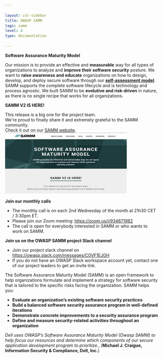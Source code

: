 ```yaml
---

layout: col-sidebar
title: OWASP SAMM
tags: samm
level: 4
type: documentation

---
```


**Software Assurance Maturity Model**

Our mission is to provide an effective and **measurable** way for all types of organizations to analyze and **improve their software security** posture. We want to **raise awareness and educate** organizations on how to design, develop, and deploy secure software through our [**self-assessment model**](https://owaspsamm.org/assessment/). SAMM supports the complete software lifecycle and is technology and process agnostic. We built SAMM to be **evolutive and risk-driven** in nature, as there is no single recipe that works for all organizations.

**SAMM V2 IS HERE!**

This release is a big one for the project team.<br>
We're proud to finally share it and extremely grateful to the SAMM community.<br>
Check it out on our [SAMM website](https://owaspsamm.org/blog/2020/01/31/samm2-release/).<br>
[![SAMM Website](assets/images/OWASPSAMM.png)](https://owaspsamm.org/blog/2020/01/31/samm2-release/)

**Join our monthly calls**

  - The monthly call is on each 2nd Wednesday of the month at 21h30 CET
    / 3:30pm ET.
  - Please join our Zoom meeting: <https://zoom.us/j/934671982>
  - The call is open for everybody interested in SAMM or who wants to
    work on SAMM.

**Join us on the OWASP SAMM project Slack channel**

  - Join our project slack channel on
    <https://owasp.slack.com/messages/C0VF1EJGH>
  - If you do not have an OWASP Slack workspace account yet, contact one
    of our project leaders to get an invite link.

The Software Assurance Maturity Model (SAMM) is an open framework to
help organizations formulate and implement a strategy for software
security that is tailored to the specific risks facing the organization.
SAMM helps you:

  - **Evaluate an organization’s existing software security practices**
  - **Build a balanced software security assurance program in
    well-defined iterations**
  - **Demonstrate concrete improvements to a security assurance
    program**
  - **Define and measure security-related activities throughout an
    organization**

*Dell uses OWASP’s Software Assurance Maturity Model (Owasp SAMM) to
help focus our resources and determine which components of our secure
application development program to prioritize.*, (**Michael J. Craigue,
Information Security & Compliance, Dell, Inc.**)



